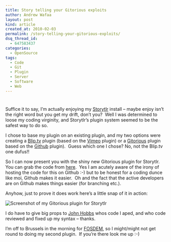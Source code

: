 ```yaml
---
title: Story telling your Gitorious exploits
author: Andrew Wafaa
layout: post
kind: article
created_at: 2010-02-03
permalink: /story-telling-your-gitorious-exploits/
dsq_thread_id:
  - 647583437
categories:
  - OpenSource
tags:
  - Code
  - Git
  - Plugin
  - Server
  - Software
  - Web
---
```

# 

Suffice it to say, I’m actually enjoying my [Storytlr][1] install – maybe enjoy isn’t the right word but you get my drift, don’t you?  Well I was determined to loose my coding virginity, and Storytlr’s plugin system seemed to be the safest way to do so.

 [1]: http://code.google.com/p/storytlr/ "Life streaming how you want"

I chose to base my plugin on an existing plugin, and my two options were creating a [Blip.tv][2] plugin (based on the [Vimeo][3] plugin) or a [Gitorious][4] plugin based on the [Github][5] plugin).  Guess which one I chose? No, not the Blip.tv one dufus!!

 [2]: http://blip.tv/ "Next Generation TV Network"
 [3]: http://vimeo.com/ "Video Sharing For You"
 [4]: http://gitorious.org/ "Open Source Git hosting"
 [5]: http://github.com/ "Social Source code hosting"

So I can now present you with the shiny new Gitorious plugin for Storytlr.  You can grab the code from [here][6].  Yes I am acutely aware of the irony of hosting the code for this on Github :-) but to be honest for a coding dunce like moi, Github makes it easier.  Oh and the fact that the active developers are on Github makes things easier (for branching etc.).

 [6]: http://github.com/awafaa/storytlr-plugin-gitorious "Gitorious plugin for storytlr"

Anyhow, just to prove it does work here’s a little snap of it in action:

![Screenshot of my Gitorious plugin for Storytlr][8]

 [8]: http://farm3.static.flickr.com/2730/4328844248_94ef55f621_o.png

I do have to give big props to [John Hobbs][9] whos code I aped, and who code reviewed and fixed up my syntax – thanks.

 [9]: http://www.velvetcache.org/ "Velvet cach of Omaha"

I’m off to Brussels in the morning for [FOSDEM][10], so I might/might not get round to doing my second plugin.  If you’re there look me up :-) 

 [10]: http://fosdem.org/2010/ "Best FOSS meetup in Europe"
